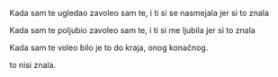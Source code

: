Kada sam te ugledao
zavoleo sam te, i
ti si se nasmejala
jer si to znala

Kada sam te poljubio
zavoleo sam te, i
ti si me ljubila
jer si to znala

Kada sam te voleo
bilo je to do kraja,
onog konačnog.

to nisi
znala.
